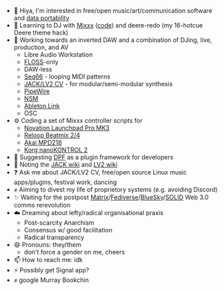 - 👋 Hiya, I'm interested in free/open music/art/communication software and [data portability](https://en.wikipedia.org/wiki/Data_portability)
- 🌱 Learning to DJ with [Mixxx](https://mixxx.org) ([code](https://github.com/mixxxdj/mixxx)) and deere-redo (my 16-hotcue Deere theme hack)
- 👣 Working towards an inverted DAW and a combination of DJing, live, production, and AV
    - Libre Audio Workstation
    - [FLOSS](https://wiki.snowdrift.coop/about/free-libre-open)-only
    - DAW-less
    - [Seq66](https://github.com/ahlstromcj/seq66) - looping MIDI patterns
    - [JACK/LV2 CV](https://linuxmusicians.com/viewtopic.php?f=1&t=20701) - for modular/semi-modular synthesis
    - [PipeWire](https://gitlab.freedesktop.org/pipewire/pipewire/-/wikis/home) 
    - [NSM](https://new-session-manager.jackaudio.org)
    - [Ableton Link](https://ableton.github.io/link)
    - OSC
- ⚙️ Coding a set of Mixxx controller scripts for 
    - [Novation Launchpad Pro MK3](https://github.com/mxmilkiib/mixxx-launchpad-pro-mk3-milkii)
    - [Reloop Beatmix 2/4](https://github.com/mxmilkiib/mixxx-reloop-beatmix-2-4-milkii)
    - [Akai MPD218](https://github.com/mxmilkiib/mixxx-akai-mpd218-milkii)
    - [Korg nanoKONTROL 2](https://github.com/mxmilkiib/mixxx-korg-nanokontrol-2-milkii)
- 🤔 Suggesting [DPF](https://github.com/DISTRHO/DPF) as a plugin framework for developers
- 💭 Noting the [JACK wiki](https://github.com/jackaudio/jackaudio.github.com/wiki) and [LV2 wiki](https://github.com/lv2/lv2/wiki)
- ❓ Ask me about JACK/LV2 CV, free/open source Linux music apps/plugins, festival work, dancing 
- ✊ Aiming to divest my life of proprietory systems (e.g. avoiding Discord)
- ✨ Waiting for the postpost [Matrix](https://matrix.org)/[Fediverse](https://fediverse.party/)/[BlueSky](https://atproto.com/)/[SOLID](https://atproto.com) Web 3.0 comms rerevolution
- ☁️ Dreaming about lefty/radical organisational praxis
    - Post-scarcity Anarchism
    - Consensus w/ good facilitation
    - Radical transparency
- 😄 Pronouns: they/them
    - don't force a gender on me, cheers 
- 📫 How to reach me: idk
- ⚡ Possibly get Signal app?
- ✊ google Murray Bookchin
